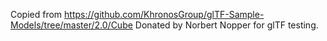 Copied from https://github.com/KhronosGroup/glTF-Sample-Models/tree/master/2.0/Cube
Donated by Norbert Nopper for glTF testing.
